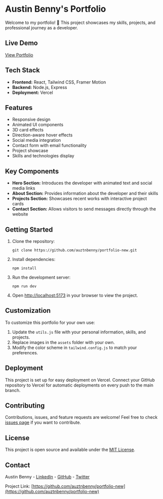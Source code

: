 # Austin Benny's Portfolio

Welcome to my portfolio! 🚀 This project showcases my skills, projects, and professional journey as a developer.

## Live Demo

[View Portfolio](https://austinbennyvaliplackal.vercel.app/)

## Tech Stack

- **Frontend:** React, Tailwind CSS, Framer Motion
- **Backend:** Node.js, Express
- **Deployment:** Vercel

## Features

- Responsive design
- Animated UI components
- 3D card effects
- Direction-aware hover effects
- Social media integration
- Contact form with email functionality
- Project showcase
- Skills and technologies display

## Key Components

- **Hero Section:** Introduces the developer with animated text and social media links
- **About Section:** Provides information about the developer and their skills
- **Projects Section:** Showcases recent works with interactive project cards
- **Contact Section:** Allows visitors to send messages directly through the website

## Getting Started

1. Clone the repository:
   ```
   git clone https://github.com/auztnbenny/portfolio-new.git
   ```

2. Install dependencies:
   ```
   npm install
   ```

3. Run the development server:
   ```
   npm run dev
   ```

4. Open [http://localhost:5173](http://localhost:5173) in your browser to view the project.

## Customization

To customize this portfolio for your own use:

1. Update the `utils.js` file with your personal information, skills, and projects.
2. Replace images in the `assets` folder with your own.
3. Modify the color scheme in `tailwind.config.js` to match your preferences.

## Deployment

This project is set up for easy deployment on Vercel. Connect your GitHub repository to Vercel for automatic deployments on every push to the main branch.

## Contributing

Contributions, issues, and feature requests are welcome! Feel free to check [issues page](https://github.com/auztnbenny/portfolio-new/issues) if you want to contribute.

## License

This project is open source and available under the [MIT License](LICENSE).

## Contact

Austin Benny - [LinkedIn](https://www.linkedin.com/in/austinbenny/) - [GitHub](https://github.com/auztnbenny) - [Twitter](https://x.com/auztn_)

Project Link: [https://github.com/auztnbenny/portfolio-new](https://github.com/auztnbenny/portfolio-new)